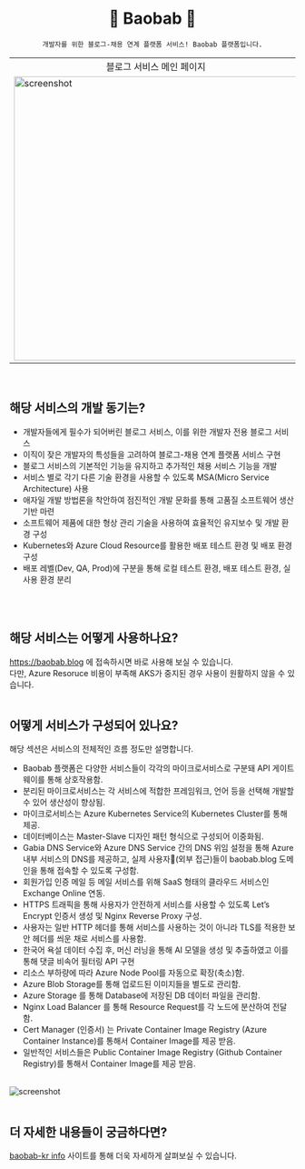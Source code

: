 <h1 align="center">
 🌴 Baobab 🌴
</h1>
</p>
<div align="center">

`개발자를 위한 블로그-채용 연계 플랫폼 서비스! Baobab 플랫폼입니다.`

</div>
<p>

<p align="center">
<table align="center">
  <tbody>
    <tr>
      <td>
        <div align="center">
        블로그 서비스 메인 페이지
        </div>
      </td>
      <td>
        <div align="center">
        채용 서비스 메인 페이지
        </div>
      </td>
    </tr>
    <tr>
      <td>
        <img src="https://user-images.githubusercontent.com/79235021/201961288-1e8150c8-2550-430c-a9c2-173dd320db36.png" alt="screenshot" width="500" />
      </td>
      <td>
        <img src="https://user-images.githubusercontent.com/79235021/201961156-f3dff9a0-b5d2-4093-8689-c9bcdb5bd42d.png" alt="screenshot" width="500" />
      </td>
    </tr>
  </tbody>
</table>
<br/>

## 해당 서비스의 개발 동기는?
- 개발자들에게 필수가 되어버린 블로그 서비스, 이를 위한 개발자 전용 블로그 서비스
- 이직이 잦은 개발자의 특성들을 고려하여 블로그-채용 연계 플랫폼 서비스 구현
- 블로그 서비스의 기본적인 기능을 유지하고 추가적인 채용 서비스 기능을 개발
- 서비스 별로 각기 다른 기술 환경을 사용할 수 있도록 MSA(Micro Service Architecture) 사용
- 애자일 개발 방법론을 착안하여 점진적인 개발 문화를 통해 고품질 소프트웨어 생산 기반 마련
- 소프트웨어 제품에 대한 형상 관리 기술을 사용하여 효율적인 유지보수 및 개발 환경 구성
- Kubernetes와 Azure Cloud Resource를 활용한 배포 테스트 환경 및 배포 환경 구성
- 배포 레벨(Dev, QA, Prod)에 구분을 통해 로컬 테스트 환경, 배포 테스트 환경, 실사용 환경 분리
<br/>
<br/>

## 해당 서비스는 어떻게 사용하나요?
https://baobab.blog 에 접속하시면 바로 사용해 보실 수 있습니다.  
다만, Azure Resoruce 비용이 부족해 AKS가 중지된 경우 사용이 원활하지 않을 수 있습니다.
<br/>
<br/>

## 어떻게 서비스가 구성되어 있나요? 
해당 섹션은 서비스의 전체적인 흐름 정도만 설명합니다.  
- Baobab 플랫폼은 다양한 서비스들이 각각의 마이크로서비스로 구분돼 API 게이트웨이를 통해 상호작용함.
- 분리된 마이크로서비스는 각 서비스에 적합한 프레임워크, 언어 등을 선택해 개발할 수 있어 생산성이 향상됨. 
- 마이크로서비스는 Azure Kubernetes Service의 Kubernetes Cluster를 통해 제공.
- 데이터베이스는 Master-Slave 디자인 패턴 형식으로 구성되어 이중화됨.
- Gabia DNS Service와 Azure DNS Service 간의 DNS 위임 설정을 통해 Azure 내부 서비스의 DNS를 제공하고, 실제 사용자(외부 접근)들이 baobab.blog 도메인을 통해 접속할 수 있도록 구성함.
- 회원가입 인증 메일 등 메일 서비스를 위해 SaaS 형태의 클라우드 서비스인 Exchange Online 연동.
- HTTPS 트래픽을 통해 사용자가 안전하게 서비스를 사용할 수 있도록 Let’s Encrypt 인증서 생성 및 Nginx Reverse Proxy 구성.
- 사용자는 일반 HTTP 헤더를 통해 서비스를 사용하는 것이 아니라 TLS를 적용한 보안 헤더를 씌운 채로 서비스를 사용함.
- 한국어 욕설 데이터 수집 후, 머신 러닝을 통해 AI 모델을 생성 및 추출하였고 이를 통해 댓글 비속어 필터링 API 구현
- 리소스 부하량에 따라 Azure Node Pool를 자동으로 확장(축소)함.
- Azure Blob Storage를 통해 업로드된 이미지들을 별도로 관리함.
- Azure Storage 를 통해 Database에 저장된 DB 데이터 파일을 관리함.
- Nginx Load Balancer 를 통해 Resource Request를 각 노드에 분산하여 전달함.
- Cert Manager (인증서) 는 Private Container Image Registry (Azure Container Instance)를 통해서 Container Image를 제공 받음.
- 일반적인 서비스들은 Public Container Image Registry (Github Container Registry)를 통해서 Container Image를 제공 받음.
<br/>
<td>
  <img src="https://user-images.githubusercontent.com/79235021/201963351-78b7270a-ae4c-42e5-b104-277744df5d27.png" alt="screenshot" />
</td>
<br/>
<br/>

## 더 자세한 내용들이 궁금하다면?
[baobab-kr info](https://baobab-tree.notion.site/baobab-kr-Information-29be9ac32f0743559b26552c6129785c) 사이트를 통해 더욱 자세하게 살펴보실 수 있습니다.
